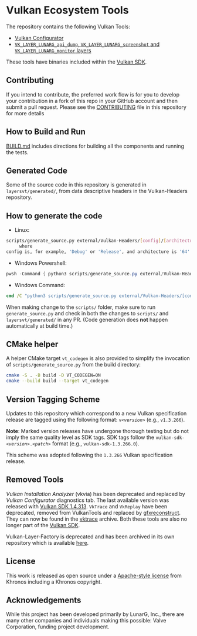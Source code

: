 # Vulkan Ecosystem Tools

The repository contains the following Vulkan Tools:
- [Vulkan Configurator](vkconfig/README.md)
- [`VK_LAYER_LUNARG_api_dump`, `VK_LAYER_LUNARG_screenshot` and `VK_LAYER_LUNARG_monitor` layers](layersvt/README.md)

These tools have binaries included within the [Vulkan SDK](https://www.lunarg.com/vulkan-sdk/).

## Contributing

If you intend to contribute, the preferred work flow is for you to develop your contribution
in a fork of this repo in your GitHub account and then submit a pull request.
Please see the [CONTRIBUTING](CONTRIBUTING.md) file in this repository for more details

## How to Build and Run

[BUILD.md](BUILD.md) includes directions for building all the components and running the tests.


## Generated Code

Some of the source code in this repository is generated in `layersvt/generated/`, from data descriptive headers in the Vulkan-Headers repository.

## How to generate the code

- Linux:
```bash
scripts/generate_source.py external/Vulkan-Headers/[config]/[architecture]/registry/
     where
config is, for example, 'Debug' or 'Release', and architecture is '64' or '32'.
```

- Windows Powershell:
```powershell
pwsh -Command { python3 scripts/generate_source.py external/Vulkan-Headers/[config]/[arch]/registry/ }
```

- Windows Command:
```cmd
cmd /C "python3 scripts/generate_source.py external/Vulkan-Headers/[config]/[arch]/registry/"
```

When making change to the `scripts/` folder, make sure to run `generate_source.py` and check in both the changes to
`scripts/` and `layersvt/generated/` in any PR. (Code generation does **not** happen automatically at build time.)

## CMake helper

A helper CMake target `vt_codegen` is also provided to simplify the invocation of `scripts/generate_source.py` from the build directory:

```bash
cmake -S . -B build -D VT_CODEGEN=ON
cmake --build build --target vt_codegen
```

## Version Tagging Scheme

Updates to this repository which correspond to a new Vulkan specification release are tagged using the following format: `v<`_`version`_`>` (e.g., `v1.3.266`).

**Note**: Marked version releases have undergone thorough testing but do not imply the same quality level as SDK tags. SDK tags follow the `vulkan-sdk-<`_`version`_`>.<`_`patch`_`>` format (e.g., `vulkan-sdk-1.3.266.0`).

This scheme was adopted following the `1.3.266` Vulkan specification release.

## Removed Tools

*Vulkan Installation Analyzer* (vkvia) has been deprecated and replaced by *Vulkan Configurator* diagnostics tab. The last available version was released with [Vulkan SDK 1.4.313](https://github.com/LunarG/VulkanTools/tree/vulkan-sdk-1.4.313).
`VkTrace` and `VkReplay` have been deprecated, removed from VulkanTools and replaced by [gfxreconstruct](https://github.com/LunarG/gfxreconstruct). They can now be found in the [vktrace](https://github.com/LunarG/vktrace) archive.
Both these tools are also no longer part of the [Vulkan SDK](https://www.lunarg.com/vulkan-sdk/).

Vulkan-Layer-Factory is deprecated and has been archived in its own repository which is available [here](https://github.com/LunarG/Vulkan-Layer-Factory).

## License
This work is released as open source under a [Apache-style license](LICENSE.txt) from Khronos including a Khronos copyright.

## Acknowledgements
While this project has been developed primarily by LunarG, Inc., there are many other companies and individuals making this possible: Valve Corporation, funding project development.
